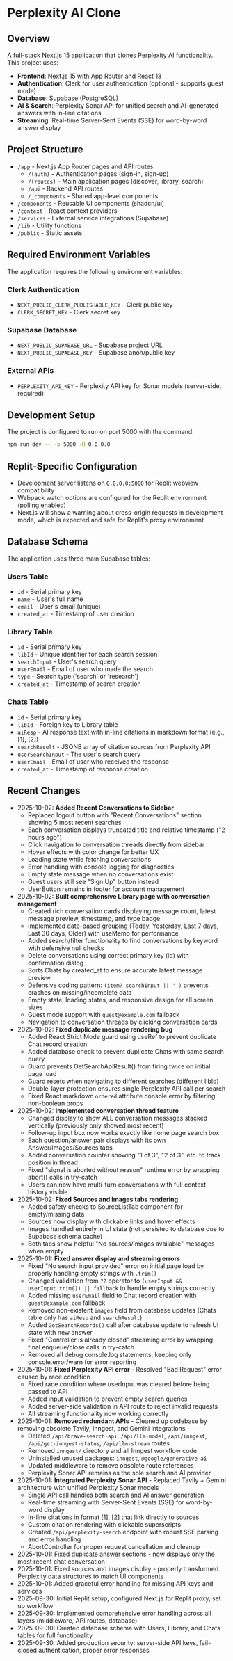 # Perplexity AI Clone

## Overview
A full-stack Next.js 15 application that clones Perplexity AI functionality. This project uses:
- **Frontend**: Next.js 15 with App Router and React 18
- **Authentication**: Clerk for user authentication (optional - supports guest mode)
- **Database**: Supabase (PostgreSQL)
- **AI & Search**: Perplexity Sonar API for unified search and AI-generated answers with in-line citations
- **Streaming**: Real-time Server-Sent Events (SSE) for word-by-word answer display

## Project Structure
- `/app` - Next.js App Router pages and API routes
  - `/(auth)` - Authentication pages (sign-in, sign-up)
  - `/(routes)` - Main application pages (discover, library, search)
  - `/api` - Backend API routes
  - `/_components` - Shared app-level components
- `/components` - Reusable UI components (shadcn/ui)
- `/context` - React context providers
- `/services` - External service integrations (Supabase)
- `/lib` - Utility functions
- `/public` - Static assets

## Required Environment Variables
The application requires the following environment variables:

### Clerk Authentication
- `NEXT_PUBLIC_CLERK_PUBLISHABLE_KEY` - Clerk public key
- `CLERK_SECRET_KEY` - Clerk secret key

### Supabase Database
- `NEXT_PUBLIC_SUPABASE_URL` - Supabase project URL
- `NEXT_PUBLIC_SUPABASE_KEY` - Supabase anon/public key

### External APIs
- `PERPLEXITY_API_KEY` - Perplexity API key for Sonar models (server-side, required)

## Development Setup
The project is configured to run on port 5000 with the command:
```bash
npm run dev -- -p 5000 -H 0.0.0.0
```

## Replit-Specific Configuration
- Development server listens on `0.0.0.0:5000` for Replit webview compatibility
- Webpack watch options are configured for the Replit environment (polling enabled)
- Next.js will show a warning about cross-origin requests in development mode, which is expected and safe for Replit's proxy environment

## Database Schema
The application uses three main Supabase tables:

### Users Table
- `id` - Serial primary key
- `name` - User's full name
- `email` - User's email (unique)
- `created_at` - Timestamp of user creation

### Library Table
- `id` - Serial primary key
- `libId` - Unique identifier for each search session
- `searchInput` - User's search query
- `userEmail` - Email of user who made the search
- `type` - Search type ('search' or 'research')
- `created_at` - Timestamp of search creation

### Chats Table
- `id` - Serial primary key
- `libId` - Foreign key to Library table
- `aiResp` - AI response text with in-line citations in markdown format (e.g., [1], [2])
- `searchResult` - JSONB array of citation sources from Perplexity API
- `userSearchInput` - The user's search query
- `userEmail` - Email of user who received the response
- `created_at` - Timestamp of response creation

## Recent Changes
- 2025-10-02: **Added Recent Conversations to Sidebar**
  - Replaced logout button with "Recent Conversations" section showing 5 most recent searches
  - Each conversation displays truncated title and relative timestamp ("2 hours ago")
  - Click navigation to conversation threads directly from sidebar
  - Hover effects with color change for better UX
  - Loading state while fetching conversations
  - Error handling with console logging for diagnostics
  - Empty state message when no conversations exist
  - Guest users still see "Sign Up" button instead
  - UserButton remains in footer for account management
- 2025-10-02: **Built comprehensive Library page with conversation management**
  - Created rich conversation cards displaying message count, latest message preview, timestamp, and type badge
  - Implemented date-based grouping (Today, Yesterday, Last 7 days, Last 30 days, Older) with useMemo for performance
  - Added search/filter functionality to find conversations by keyword with defensive null checks
  - Delete conversations using correct primary key (id) with confirmation dialog
  - Sorts Chats by created_at to ensure accurate latest message preview
  - Defensive coding pattern: `(item?.searchInput || '')` prevents crashes on missing/incomplete data
  - Empty state, loading states, and responsive design for all screen sizes
  - Guest mode support with `guest@example.com` fallback
  - Navigation to conversation threads by clicking conversation cards
- 2025-10-02: **Fixed duplicate message rendering bug**
  - Added React Strict Mode guard using useRef to prevent duplicate Chat record creation
  - Added database check to prevent duplicate Chats with same search query
  - Guard prevents GetSearchApiResult() from firing twice on initial page load
  - Guard resets when navigating to different searches (different libId)
  - Double-layer protection ensures single Perplexity API call per search
  - Fixed React markdown `ordered` attribute console error by filtering non-boolean props
- 2025-10-02: **Implemented conversation thread feature**
  - Changed display to show ALL conversation messages stacked vertically (previously only showed most recent)
  - Follow-up input box now works exactly like home page search box
  - Each question/answer pair displays with its own Answer/Images/Sources tabs
  - Added conversation counter showing "1 of 3", "2 of 3", etc. to track position in thread
  - Fixed "signal is aborted without reason" runtime error by wrapping abort() calls in try-catch
  - Users can now have multi-turn conversations with full context history visible
- 2025-10-02: **Fixed Sources and Images tabs rendering**
  - Added safety checks to SourceListTab component for empty/missing data
  - Sources now display with clickable links and hover effects
  - Images handled entirely in UI state (not persisted to database due to Supabase schema cache)
  - Both tabs show helpful "No sources/images available" messages when empty
- 2025-10-01: **Fixed answer display and streaming errors**
  - Fixed "No search input provided" error on initial page load by properly handling empty strings with `.trim()`
  - Changed validation from `??` operator to `(userInput && userInput.trim()) || fallback` to handle empty strings correctly
  - Added missing `userEmail` field to Chat record creation with `guest@example.com` fallback
  - Removed non-existent `images` field from database updates (Chats table only has `aiResp` and `searchResult`)
  - Added `GetSearchRecords()` call after database update to refresh UI state with new answer
  - Fixed "Controller is already closed" streaming error by wrapping final enqueue/close calls in try-catch
  - Removed all debug console.log statements, keeping only console.error/warn for error reporting
- 2025-10-01: **Fixed Perplexity API error** - Resolved "Bad Request" error caused by race condition
  - Fixed race condition where userInput was cleared before being passed to API
  - Added input validation to prevent empty search queries
  - Added server-side validation in API route to reject invalid requests
  - All streaming functionality now working correctly
- 2025-10-01: **Removed redundant APIs** - Cleaned up codebase by removing obsolete Tavily, Inngest, and Gemini integrations
  - Deleted `/api/brave-search-api`, `/api/llm-model`, `/api/inngest`, `/api/get-inngest-status`, `/api/llm-stream` routes
  - Removed `inngest/` directory and all Inngest workflow code
  - Uninstalled unused packages: `inngest`, `@google/generative-ai`
  - Updated middleware to remove obsolete route references
  - Perplexity Sonar API remains as the sole search and AI provider
- 2025-10-01: **Integrated Perplexity Sonar API** - Replaced Tavily + Gemini architecture with unified Perplexity Sonar models
  - Single API call handles both search and AI answer generation
  - Real-time streaming with Server-Sent Events (SSE) for word-by-word display
  - In-line citations in format [1], [2] that link directly to sources
  - Custom citation rendering with clickable superscripts
  - Created `/api/perplexity-search` endpoint with robust SSE parsing and error handling
  - AbortController for proper request cancellation and cleanup
- 2025-10-01: Fixed duplicate answer sections - now displays only the most recent chat conversation
- 2025-10-01: Fixed sources and images display - properly transformed Perplexity data structures to match UI components
- 2025-10-01: Added graceful error handling for missing API keys and services
- 2025-09-30: Initial Replit setup, configured Next.js for Replit proxy, set up workflow
- 2025-09-30: Implemented comprehensive error handling across all layers (middleware, API routes, database)
- 2025-09-30: Created database schema with Users, Library, and Chats tables for full functionality
- 2025-09-30: Added production security: server-side API keys, fail-closed authentication, proper error responses
